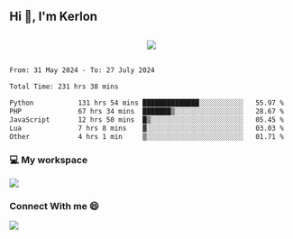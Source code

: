 ## Hi 👋, I'm Kerlon

<p align="center" style="margin: 30px;">
 
 <img src="https://skillicons.dev/icons?i=html,css,bootstrap,js,nodejs,jquery,python,flask,php,mysql,lua,sqlite,firebase">


</p>
<!--START_SECTION:waka-->

```txt
From: 31 May 2024 - To: 27 July 2024

Total Time: 231 hrs 38 mins

Python           131 hrs 54 mins ██████████████░░░░░░░░░░░   55.97 %
PHP              67 hrs 34 mins  ███████▒░░░░░░░░░░░░░░░░░   28.67 %
JavaScript       12 hrs 50 mins  █▒░░░░░░░░░░░░░░░░░░░░░░░   05.45 %
Lua              7 hrs 8 mins    ▓░░░░░░░░░░░░░░░░░░░░░░░░   03.03 %
Other            4 hrs 1 min     ▒░░░░░░░░░░░░░░░░░░░░░░░░   01.71 %
```

<!--END_SECTION:waka-->


<p align="center">
 <h3>💻 My workspace</h3>
    <img src="https://skillicons.dev/icons?i=mint" />
</p>

<p align="center">
 <h3>Connect With me 😄</h3> 
    <a href="https://www.linkedin.com/in/kerlon-fernandes"><img src="https://skillicons.dev/icons?i=linkedin" />
  </a>
</p>



